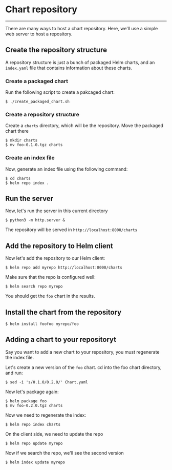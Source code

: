 # Chart repository
---

There are many ways to host a chart repository. Here, we'll use a simple web server to host a repository.

## Create the repository structure

A repository structure is just a bunch of packaged Helm charts, and an `index.yaml` file that contains information
about these charts.

### Create a packaged chart
Run the following script to create a pakcaged chart:
```
$ ./create_packaged_chart.sh
```

### Create a repository structure

Create a `charts` directory, which will be the repository. Move the packaged chart there
```
$ mkdir charts
$ mv foo-0.1.0.tgz charts 
```


### Create an index file

Now, generate an index file using the following command:
```
$ cd charts
$ helm repo index .
```

## Run the server
Now, let's run the server in this current directory
```
$ python3 -m http.server &
```
The repository will be served in `http://localhost:8000/charts`

## Add the repository to Helm client

Now let's add the repository to our Helm client:
```
$ helm repo add myrepo http://localhost:8000/charts
```

Make sure that the repo is configured well:
```
$ helm search repo myrepo
```
You should get the `foo` chart in the results.

## Install the chart from the repository

```
$ helm install foofoo myrepo/foo
```

## Adding a chart to your repositoryt

Say you want to add a new chart to your repository, you must regenerate the index file.

Let's create a new version of the `foo` chart. cd into the foo chart directory, and run:
```
$ sed -i 's/0.1.0/0.2.0/' Chart.yaml
```

Now let's package again:
```
$ helm package foo
$ mv foo-0.2.0.tgz charts
```

Now we need to regenerate the index:
```
$ helm repo index charts
```

On the client side, we need to update the repo
```
$ helm repo update myrepo
```

Now if we search the repo, we'll see the second version
```
$ helm index update myrepo
```

